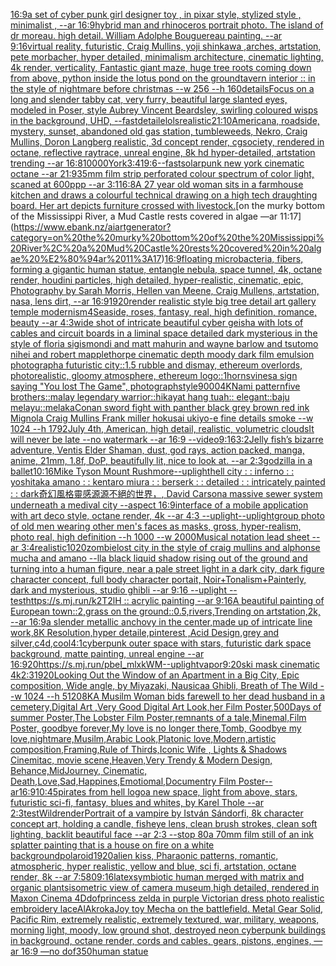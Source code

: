 [16:9](https://www.ebank.nz/aiartgenerator?category=16%3A9)[a set of cyber punk  girl designer toy , in pixar style, stylized style , minimalist , --ar 16:9](https://www.ebank.nz/aiartgenerator?category=a%20set%20of%20cyber%20punk%20%20girl%20designer%20toy%20%2C%20in%20pixar%20style%2C%20stylized%20style%20%2C%20minimalist%20%2C%20--ar%2016%3A9)[hybrid man and rhinoceros portrait photo. The island of dr moreau. high detail. William Adolphe Bouguereau painting. --ar 9:16](https://www.ebank.nz/aiartgenerator?category=hybrid%20man%20and%20rhinoceros%20portrait%20photo.%20The%20island%20of%20dr%20moreau.%20high%20detail.%20William%20Adolphe%20Bouguereau%20painting.%20--ar%209%3A16)[virtual reality, futuristic, Craig Mullins, yoji shinkawa ,arches, artstation, pete morbacher, hyper detailed, minimalism architecture, cinematic lighting, 4k render, verticality, Fantastic giant maze, huge tree roots coming down from above, python inside the lotus pond on the ground](https://www.ebank.nz/aiartgenerator?category=virtual%20reality%2C%20futuristic%2C%20Craig%20Mullins%2C%20yoji%20shinkawa%20%2Carches%2C%20artstation%2C%20pete%20morbacher%2C%20hyper%20detailed%2C%20minimalism%20architecture%2C%20cinematic%20lighting%2C%204k%20render%2C%20verticality%2C%20Fantastic%20giant%20maze%2C%20huge%20tree%20roots%20coming%20down%20from%20above%2C%20python%20inside%20the%20lotus%20pond%20on%20the%20ground)[tavern interior :: in the style of nightmare before christmas --w 256 --h 160](https://www.ebank.nz/aiartgenerator?category=tavern%20interior%20%3A%3A%20in%20the%20style%20of%20nightmare%20before%20christmas%20--w%20256%20--h%20160)[details](https://www.ebank.nz/aiartgenerator?category=details)[Focus on a long and slender tabby cat, very furry, beautiful large slanted eyes, modeled in Poser, style Aubrey Vincent Beardsley, swirling coloured wisps in the background, UHD, --fast](https://www.ebank.nz/aiartgenerator?category=Focus%20on%20a%20long%20and%20slender%20tabby%20cat%2C%20very%20furry%2C%20beautiful%20large%20slanted%20eyes%2C%20modeled%20in%20Poser%2C%20style%20Aubrey%20Vincent%20Beardsley%2C%20swirling%20coloured%20wisps%20in%20the%20background%2C%20UHD%2C%20--fast)[detaile](https://www.ebank.nz/aiartgenerator?category=detaile)[lols](https://www.ebank.nz/aiartgenerator?category=lols)[realistic](https://www.ebank.nz/aiartgenerator?category=realistic)[21:10](https://www.ebank.nz/aiartgenerator?category=21%3A10)[Americana, roadside, mystery, sunset, abandoned old gas station, tumbleweeds, Nekro, Craig Mullins, Doron Langberg realistic, 3d concept render, cgsociety, rendered in octane, reflective raytrace, unreal engine, 8k hd hyper-detailed, artstation trending --ar 16:8](https://www.ebank.nz/aiartgenerator?category=Americana%2C%20roadside%2C%20mystery%2C%20sunset%2C%20abandoned%20old%20gas%20station%2C%20tumbleweeds%2C%20Nekro%2C%20Craig%20Mullins%2C%20Doron%20Langberg%20realistic%2C%203d%20concept%20render%2C%20cgsociety%2C%20rendered%20in%20octane%2C%20reflective%20raytrace%2C%20unreal%20engine%2C%208k%20hd%20hyper-detailed%2C%20artstation%20trending%20--ar%2016%3A8)[10000](https://www.ebank.nz/aiartgenerator?category=10000)[York](https://www.ebank.nz/aiartgenerator?category=York)[3:4](https://www.ebank.nz/aiartgenerator?category=3%3A4)[19:6](https://www.ebank.nz/aiartgenerator?category=19%3A6)[--fast](https://www.ebank.nz/aiartgenerator?category=--fast)[solarpunk new york cinematic octane --ar 21:9](https://www.ebank.nz/aiartgenerator?category=solarpunk%20new%20york%20cinematic%20octane%20--ar%2021%3A9)[35mm film strip perforated colour spectrum of color light, scaned at 600ppp --ar 3:1](https://www.ebank.nz/aiartgenerator?category=35mm%20film%20strip%20perforated%20colour%20spectrum%20of%20color%20light%2C%20scaned%20at%20600ppp%20--ar%203%3A1)[16:8](https://www.ebank.nz/aiartgenerator?category=16%3A8)[A 27 year old woman sits in a farmhouse kitchen and draws a colourful technical drawing on a high tech draughting board. Her art depicts furniture crossed with livestock.](https://www.ebank.nz/aiartgenerator?category=A%2027%20year%20old%20woman%20sits%20in%20a%20farmhouse%20kitchen%20and%20draws%20a%20colourful%20technical%20drawing%20on%20a%20high%20tech%20draughting%20board.%20Her%20art%20depicts%20furniture%20crossed%20with%20livestock.)[on the murky bottom of the Mississippi River, a Mud Castle rests covered in algae —ar 11:17](https://www.ebank.nz/aiartgenerator?category=on%20the%20murky%20bottom%20of%20the%20Mississippi%20River%2C%20a%20Mud%20Castle%20rests%20covered%20in%20algae%20%E2%80%94ar%2011%3A17)[16:9](https://www.ebank.nz/aiartgenerator?category=16%3A9)[floating microbacteria, fibers, forming a gigantic human statue, entangle nebula, space tunnel, 4k, octane render, houdini particles, high detailed, hyper-realistic, cinematic, epic, Photography by Sarah Morris, Hellen van Meene, Craig Mullens, artstation, nasa, lens dirt, --ar 16:9](https://www.ebank.nz/aiartgenerator?category=floating%20microbacteria%2C%20fibers%2C%20forming%20a%20gigantic%20human%20statue%2C%20entangle%20nebula%2C%20space%20tunnel%2C%204k%2C%20octane%20render%2C%20houdini%20particles%2C%20high%20detailed%2C%20hyper-realistic%2C%20cinematic%2C%20epic%2C%20Photography%20by%20Sarah%20Morris%2C%20Hellen%20van%20Meene%2C%20Craig%20Mullens%2C%20artstation%2C%20nasa%2C%20lens%20dirt%2C%20--ar%2016%3A9)[1920](https://www.ebank.nz/aiartgenerator?category=1920)[render realistic style big tree detail art gallery temple modernism](https://www.ebank.nz/aiartgenerator?category=render%20realistic%20style%20big%20tree%20detail%20art%20gallery%20temple%20modernism)[4](https://www.ebank.nz/aiartgenerator?category=4)[Seaside, roses, fantasy, real, high definition, romance, beauty --ar 4:3](https://www.ebank.nz/aiartgenerator?category=Seaside%2C%20roses%2C%20fantasy%2C%20real%2C%20high%20definition%2C%20romance%2C%20beauty%20--ar%204%3A3)[wide shot of intricate beautiful cyber geisha with lots of cables and circuit boards in a liminal space detailed dark mysterious in the style of floria sigismondi and matt mahurin and wayne barlow and tsutomo nihei and robert mapplethorpe cinematic depth moody dark film emulsion photograph](https://www.ebank.nz/aiartgenerator?category=wide%20shot%20of%20intricate%20beautiful%20cyber%20geisha%20with%20lots%20of%20cables%20and%20circuit%20boards%20in%20a%20liminal%20space%20detailed%20dark%20mysterious%20in%20the%20style%20of%20floria%20sigismondi%20and%20matt%20mahurin%20and%20wayne%20barlow%20and%20tsutomo%20nihei%20and%20robert%20mapplethorpe%20cinematic%20depth%20moody%20dark%20film%20emulsion%20photograph)[a futuristic city::1.5  rubble and dismay, ethereum overlords, photorealistic, gloomy atmosphere, ethereum logo::1](https://www.ebank.nz/aiartgenerator?category=a%20futuristic%20city%3A%3A1.5%20%20rubble%20and%20dismay%2C%20ethereum%20overlords%2C%20photorealistic%2C%20gloomy%20atmosphere%2C%20ethereum%20logo%3A%3A1)[horns](https://www.ebank.nz/aiartgenerator?category=horns)[vines](https://www.ebank.nz/aiartgenerator?category=vines)[a sign saying "You lost The Game", photograph](https://www.ebank.nz/aiartgenerator?category=a%20sign%20saying%20%22You%20lost%20The%20Game%22%2C%20photograph)[style](https://www.ebank.nz/aiartgenerator?category=style)[9000](https://www.ebank.nz/aiartgenerator?category=9000)[4K](https://www.ebank.nz/aiartgenerator?category=4K)[Nami pattern](https://www.ebank.nz/aiartgenerator?category=Nami%20pattern)[five brothers::malay legendary warrior::hikayat hang tuah:: elegant::baju melayu::melaka](https://www.ebank.nz/aiartgenerator?category=five%20brothers%3A%3Amalay%20legendary%20warrior%3A%3Ahikayat%20hang%20tuah%3A%3A%20elegant%3A%3Abaju%20melayu%3A%3Amelaka)[Conan sword fight with panther black grey brown red ink Mignola Craig Mullins Frank miller hokusai ukiyo-e fine details smoke --w 1024 --h 1792](https://www.ebank.nz/aiartgenerator?category=Conan%20sword%20fight%20with%20panther%20black%20grey%20brown%20red%20ink%20Mignola%20Craig%20Mullins%20Frank%20miller%20hokusai%20ukiyo-e%20fine%20details%20smoke%20--w%201024%20--h%201792)[July 4th, American, high detail, realistic, volumetric clouds](https://www.ebank.nz/aiartgenerator?category=July%204th%2C%20American%2C%20high%20detail%2C%20realistic%2C%20volumetric%20clouds)[It will never be late --no watermark --ar 16:9 --video](https://www.ebank.nz/aiartgenerator?category=It%20will%20never%20be%20late%20--no%20watermark%20--ar%2016%3A9%20--video)[9:16](https://www.ebank.nz/aiartgenerator?category=9%3A16)[3:2](https://www.ebank.nz/aiartgenerator?category=3%3A2)[Jelly fish’s bizarre adventure, Ventis Elder Shaman, dust, god rays, action packed, manga, anime, 21mm, 1.8f, DoP, beautifully lit, nice to look at. --ar 2:3](https://www.ebank.nz/aiartgenerator?category=Jelly%20fish%E2%80%99s%20bizarre%20adventure%2C%20Ventis%20Elder%20Shaman%2C%20dust%2C%20god%20rays%2C%20action%20packed%2C%20manga%2C%20anime%2C%2021mm%2C%201.8f%2C%20DoP%2C%20beautifully%20lit%2C%20nice%20to%20look%20at.%20--ar%202%3A3)[godzilla in a ballet](https://www.ebank.nz/aiartgenerator?category=godzilla%20in%20a%20ballet)[10:16](https://www.ebank.nz/aiartgenerator?category=10%3A16)[Mike Tyson Mount Rushmore](https://www.ebank.nz/aiartgenerator?category=Mike%20Tyson%20Mount%20Rushmore)[--uplight](https://www.ebank.nz/aiartgenerator?category=--uplight)[hell city : : inferno : : yoshitaka amano : : kentaro miura : : berserk : : detailed : : intricately painted : : dark](https://www.ebank.nz/aiartgenerator?category=hell%20city%20%3A%20%3A%20inferno%20%3A%20%3A%20yoshitaka%20amano%20%3A%20%3A%20kentaro%20miura%20%3A%20%3A%20berserk%20%3A%20%3A%20detailed%20%3A%20%3A%20intricately%20painted%20%3A%20%3A%20dark)[奇幻風格靈感源源不絕的世界，](https://www.ebank.nz/aiartgenerator?category=%E5%A5%87%E5%B9%BB%E9%A2%A8%E6%A0%BC%E9%9D%88%E6%84%9F%E6%BA%90%E6%BA%90%E4%B8%8D%E7%B5%95%E7%9A%84%E4%B8%96%E7%95%8C%EF%BC%8C)[<DUNK>, David Carson](https://www.ebank.nz/aiartgenerator?category=%3CDUNK%3E%2C%20David%20Carson)[a massive sewer system underneath a medival city --aspect 16:9](https://www.ebank.nz/aiartgenerator?category=a%20massive%20sewer%20system%20underneath%20a%20medival%20city%20--aspect%2016%3A9)[interface of a mobile application with art deco style, octane render, 4k --ar 4:3 --uplight](https://www.ebank.nz/aiartgenerator?category=interface%20of%20a%20mobile%20application%20with%20art%20deco%20style%2C%20octane%20render%2C%204k%20--ar%204%3A3%20--uplight)[--uplight](https://www.ebank.nz/aiartgenerator?category=--uplight)[group photo of old men wearing other men's faces as masks, gross, hyper-realism, photo real, high definition --h 1000 --w 2000](https://www.ebank.nz/aiartgenerator?category=group%20photo%20of%20old%20men%20wearing%20other%20men%27s%20faces%20as%20masks%2C%20gross%2C%20hyper-realism%2C%20photo%20real%2C%20high%20definition%20--h%201000%20--w%202000)[Musical notation lead sheet --ar 3:4](https://www.ebank.nz/aiartgenerator?category=Musical%20notation%20lead%20sheet%20--ar%203%3A4)[realistic](https://www.ebank.nz/aiartgenerator?category=realistic)[1020](https://www.ebank.nz/aiartgenerator?category=1020)[zombie](https://www.ebank.nz/aiartgenerator?category=zombie)[lost city in the style of craig mullins and alphonse mucha and amano --ll](https://www.ebank.nz/aiartgenerator?category=lost%20city%20in%20the%20style%20of%20craig%20mullins%20and%20alphonse%20mucha%20and%20amano%20--ll)[a black liquid shadow rising out of the ground and turning into a human figure, near a pale street light in a dark city, dark figure character concept, full body character portait, Noir+Tonalism+Painterly, dark and mysterious, studio ghibli --ar 9:16 --uplight --test](https://www.ebank.nz/aiartgenerator?category=a%20black%20liquid%20shadow%20rising%20out%20of%20the%20ground%20and%20turning%20into%20a%20human%20figure%2C%20near%20a%20pale%20street%20light%20in%20a%20dark%20city%2C%20dark%20figure%20character%20concept%2C%20full%20body%20character%20portait%2C%20Noir%2BTonalism%2BPainterly%2C%20dark%20and%20mysterious%2C%20studio%20ghibli%20--ar%209%3A16%20--uplight%20--test)[https://s.mj.run/k2T2lH :: acrylic painting --ar 9:16](https://www.ebank.nz/aiartgenerator?category=https%3A//s.mj.run/k2T2lH%20%3A%3A%20acrylic%20painting%20--ar%209%3A16)[A beautiful painting of  European town::2,grass on the ground::0.5,rivers,Trending on artstation,2k, --ar 16:9](https://www.ebank.nz/aiartgenerator?category=A%20beautiful%20painting%20of%20%20European%20town%3A%3A2%2Cgrass%20on%20the%20ground%3A%3A0.5%2Crivers%2CTrending%20on%20artstation%2C2k%2C%20--ar%2016%3A9)[a slender metallic anchovy in the center,made up of intricate line work,8K Resolution,hyper detaile,pinterest ,Acid Design,grey and silver,c4d,cool](https://www.ebank.nz/aiartgenerator?category=a%20slender%20metallic%20anchovy%20in%20the%20center%2Cmade%20up%20of%20intricate%20line%20work%2C8K%20Resolution%2Chyper%20detaile%2Cpinterest%20%2CAcid%20Design%2Cgrey%20and%20silver%2Cc4d%2Ccool)[4:1](https://www.ebank.nz/aiartgenerator?category=4%3A1)[](https://www.ebank.nz/aiartgenerator?category=)[cyberpunk outer space with stars, futuristic dark space background, matte painting, unreal engine --ar 16:9](https://www.ebank.nz/aiartgenerator?category=cyberpunk%20outer%20space%20with%20stars%2C%20futuristic%20dark%20space%20background%2C%20matte%20painting%2C%20unreal%20engine%20--ar%2016%3A9)[20](https://www.ebank.nz/aiartgenerator?category=20)[<https://s.mj.run/pbeI_mlxkWM>](https://www.ebank.nz/aiartgenerator?category=%3Chttps%3A//s.mj.run/pbeI_mlxkWM%3E)[--uplight](https://www.ebank.nz/aiartgenerator?category=--uplight)[vapor](https://www.ebank.nz/aiartgenerator?category=vapor)[9:20](https://www.ebank.nz/aiartgenerator?category=9%3A20)[ski mask cinematic 4k](https://www.ebank.nz/aiartgenerator?category=ski%20mask%20cinematic%204k)[2:3](https://www.ebank.nz/aiartgenerator?category=2%3A3)[1920](https://www.ebank.nz/aiartgenerator?category=1920)[Looking Out the Window of an Apartment in a Big City, Epic composition, Wide angle, by Miyazaki, Nausicaa Ghibli, Breath of The Wild --w 1024 --h 5120](https://www.ebank.nz/aiartgenerator?category=Looking%20Out%20the%20Window%20of%20an%20Apartment%20in%20a%20Big%20City%2C%20Epic%20composition%2C%20Wide%20angle%2C%20by%20Miyazaki%2C%20Nausicaa%20Ghibli%2C%20Breath%20of%20The%20Wild%20--w%201024%20--h%205120)[8K](https://www.ebank.nz/aiartgenerator?category=8K)[A Musilm Woman bids farewell to her dead husband in a cemetery,Digital Art ,Very Good Digital Art Look,her Film Poster,500Days of summer Poster,The Lobster Film Poster,remnants of a tale,Minemal,Film Poster, goodbye forever,My love is no longer there,Tomb, Goodbye my love,nightmare,Musilm,Arabic Look,Platonic love,Modern,artistic composition,Framing,Rule of Thirds,Iconic Wife , Lights & Shadows Cinemitac, movie scene,Heaven,Very Trendy & Modern Design, Behance,MidJourney, Cinematic, Death,Love,Sad,Happines,Emotiomal,Documentry Film Poster--ar16:9](https://www.ebank.nz/aiartgenerator?category=A%20Musilm%20Woman%20bids%20farewell%20to%20her%20dead%20husband%20in%20a%20cemetery%2CDigital%20Art%20%2CVery%20Good%20Digital%20Art%20Look%2Cher%20Film%20Poster%2C500Days%20of%20summer%20Poster%2CThe%20Lobster%20Film%20Poster%2Cremnants%20of%20a%20tale%2CMinemal%2CFilm%20Poster%2C%20goodbye%20forever%2CMy%20love%20is%20no%20longer%20there%2CTomb%2C%20Goodbye%20my%20love%2Cnightmare%2CMusilm%2CArabic%20Look%2CPlatonic%20love%2CModern%2Cartistic%20composition%2CFraming%2CRule%20of%20Thirds%2CIconic%20Wife%20%2C%20Lights%20%26%20Shadows%20Cinemitac%2C%20movie%20scene%2CHeaven%2CVery%20Trendy%20%26%20Modern%20Design%2C%20Behance%2CMidJourney%2C%20Cinematic%2C%20Death%2CLove%2CSad%2CHappines%2CEmotiomal%2CDocumentry%20Film%20Poster--ar16%3A9)[10:45](https://www.ebank.nz/aiartgenerator?category=10%3A45)[pirates from hell logo](https://www.ebank.nz/aiartgenerator?category=pirates%20from%20hell%20logo)[a new space, light from above, stars, futuristic sci-fi, fantasy, blues and whites, by Karel Thole --ar 2:3](https://www.ebank.nz/aiartgenerator?category=a%20new%20space%2C%20light%20from%20above%2C%20stars%2C%20futuristic%20sci-fi%2C%20fantasy%2C%20blues%20and%20whites%2C%20by%20Karel%20Thole%20--ar%202%3A3)[test](https://www.ebank.nz/aiartgenerator?category=test)[Wild](https://www.ebank.nz/aiartgenerator?category=Wild)[render](https://www.ebank.nz/aiartgenerator?category=render)[Portrait of a vampire by István Sándorfi, 8k character concept art, holding a candle, fisheye lens, clean brush strokes, clean soft lighting, backlit beautiful face --ar 2:3 --stop 80](https://www.ebank.nz/aiartgenerator?category=Portrait%20of%20a%20vampire%20by%20Istv%C3%A1n%20S%C3%A1ndorfi%2C%208k%20character%20concept%20art%2C%20holding%20a%20candle%2C%20fisheye%20lens%2C%20clean%20brush%20strokes%2C%20clean%20soft%20lighting%2C%20backlit%20beautiful%20face%20--ar%202%3A3%20--stop%2080)[a 70mm film still of an ink splatter painting that is a house on fire on a white background](https://www.ebank.nz/aiartgenerator?category=a%2070mm%20film%20still%20of%20an%20ink%20splatter%20painting%20that%20is%20a%20house%20on%20fire%20on%20a%20white%20background)[polaroid](https://www.ebank.nz/aiartgenerator?category=polaroid)[1920](https://www.ebank.nz/aiartgenerator?category=1920)[alien kiss, Pharaonic patterns, romantic, atmospheric, hyper realistic, yellow and blue, sci fi, artstation, octane render, 8k --ar 7:5](https://www.ebank.nz/aiartgenerator?category=alien%20kiss%2C%20Pharaonic%20patterns%2C%20romantic%2C%20atmospheric%2C%20hyper%20realistic%2C%20yellow%20and%20blue%2C%20sci%20fi%2C%20artstation%2C%20octane%20render%2C%208k%20--ar%207%3A5)[80](https://www.ebank.nz/aiartgenerator?category=80)[9:16](https://www.ebank.nz/aiartgenerator?category=9%3A16)[latex](https://www.ebank.nz/aiartgenerator?category=latex)[symbiotic human merged with matrix and organic plants](https://www.ebank.nz/aiartgenerator?category=symbiotic%20human%20merged%20with%20matrix%20and%20organic%20plants)[isometric view of camera museum,high detailed, rendered in Maxon Cinema 4D](https://www.ebank.nz/aiartgenerator?category=isometric%20view%20of%20camera%20museum%2Chigh%20detailed%2C%20rendered%20in%20Maxon%20Cinema%204D)[dof](https://www.ebank.nz/aiartgenerator?category=dof)[princess zelda in purple Victorian dress photo realistic embroidery lace](https://www.ebank.nz/aiartgenerator?category=princess%20zelda%20in%20purple%20Victorian%20dress%20photo%20realistic%20embroidery%20lace)[AlAkroka](https://www.ebank.nz/aiartgenerator?category=AlAkroka)[Joy toy Mecha on the battlefield. Metal Gear Solid, Pacific Rim, extremely realistic, extremely textured, war, military, weapons, morning light, moody, low ground shot, destroyed neon cyberpunk buildings in background, octane render, cords and cables, gears, pistons, engines, —ar 16:9 —no dof](https://www.ebank.nz/aiartgenerator?category=Joy%20toy%20Mecha%20on%20the%20battlefield.%20Metal%20Gear%20Solid%2C%20Pacific%20Rim%2C%20extremely%20realistic%2C%20extremely%20textured%2C%20war%2C%20military%2C%20weapons%2C%20morning%20light%2C%20moody%2C%20low%20ground%20shot%2C%20destroyed%20neon%20cyberpunk%20buildings%20in%20background%2C%20octane%20render%2C%20cords%20and%20cables%2C%20gears%2C%20pistons%2C%20engines%2C%20%E2%80%94ar%2016%3A9%20%E2%80%94no%20dof)[350](https://www.ebank.nz/aiartgenerator?category=350)[human statue](https://www.ebank.nz/aiartgenerator?category=human%20statue)